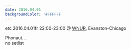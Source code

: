```yaml
---
date: 2016.04.01
backgroundColor: '#FFFFFF'
---
```


etc 2016.04.01fr 22:00-23:00 @ [WNUR](http://www.wnur.org/), Evanston-Chicago  

Phonaut...  
no setlist